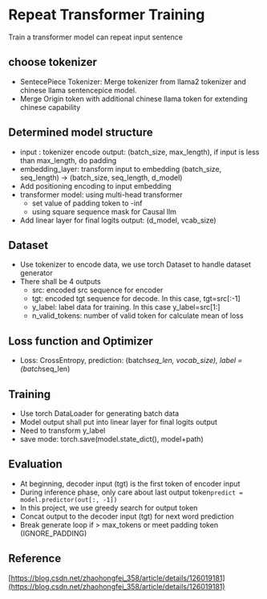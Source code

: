 # Repeat Transformer Training

Train a transformer model can repeat input sentence

## choose tokenizer

- SentecePiece Tokenizer: Merge tokenizer from llama2 tokenizer and chinese llama sentencepice model.
- Merge Origin token with additional chinese llama token for extending chinese capability

## Determined model structure

- input : tokenizer encode output: (batch_size, max_length), if input is less than max_length, do padding
- embedding_layer: transform input to embedding (batch_size, seq_length) -> (batch_size, seq_length, d_model)
- Add positioning encoding to input embedding
- transformer model: using multi-head transformer
  - set value of padding token to -inf
  - using square sequence mask for Causal llm
- Add linear layer for final logits output: (d_model, vcab_size)

## Dataset

- Use tokenizer to encode data, we use torch Dataset to handle dataset generator
- There shall be 4 outputs
  - src: encoded src sequence for encoder
  - tgt: encoded tgt sequence for decode. In this case, tgt=src[:-1]
  - y_label: label data for training. In this case y_label=src[1:]
  - n_valid_tokens: number of valid token for calculate mean of loss

## Loss function and Optimizer

- Loss: CrossEntropy, prediction: (batch*seq_len, vocab_size), label = (batch*seq_len)

## Training

- Use torch DataLoader for generating batch data
- Model output shall put into linear layer for final logits output
- Need to transform y_label
- save mode: torch.save(model.state_dict(), model+path)

## Evaluation

- At beginning, decoder input (tgt) is the first token of encoder input
- During inference phase, only care about last output token`predict = model.predictor(out[:, -1])`
- In this project, we use greedy search for output token
- Concat output to the decoder input (tgt) for next word prediction
- Break generate loop if > max_tokens or meet padding token (IGNORE_PADDING)

## Reference

[https://blog.csdn.net/zhaohongfei_358/article/details/126019181](https://blog.csdn.net/zhaohongfei_358/article/details/126019181)
